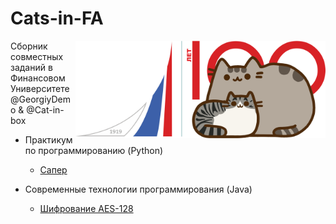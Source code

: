 # Cats-in-FA

<img src="https://github.com/Cat-in-box/Cats-in-FA/blob/png/Pusheen%26Chii.png" align="right" width=400 height=156/>

Сборник совместных заданий в Финансовом Университете @GeorgiyDemo & @Cat-in-box

- Практикум по программированию (Python)
  - [Сапер](https://github.com/Cat-in-box/Cats-in-FA/tree/main/Practice/pract4)
  
- Современные технологии программирования (Java)
  - [Шифрование AES-128](https://github.com/Cat-in-box/Cats-in-FA/tree/main/Java/Control%202)
